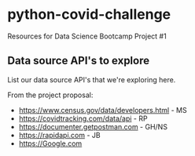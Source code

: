 # python-covid-challenge
Resources for Data Science Bootcamp Project #1

## Data source API's to explore
List our data source API's that we're exploring here.

From the project proposal:
* https://www.census.gov/data/developers.html - MS
* https://covidtracking.com/data/api - RP
* https://documenter.getpostman.com - GH/NS
* https://rapidapi.com - JB
* https://Google.com

